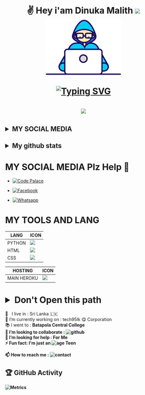 
<h1 align="center">✌ Hey i'am Dinuka Malith <img src="https://camo.githubusercontent.com/2c8b3670d933220ae3c023fa1d568682975cce3f10799d0d3ff5ecac394b4ee8/68747470733a2f2f6d656469612e67697068792e636f6d2f6d656469612f31326f75664342304d795a31476f2f67697068792e676966" width="50px">

 
<img align="senter" src="https://github.com/RazorKenway/RazorKenway/raw/main/Developer.gif" style="max-width:50%;">
 
 
 

 [![Typing SVG](https://readme-typing-svg.herokuapp.com?color=000000&lines=-%3E+Deploy+some+bots;-%3E+Github+student;-%3E+Codes+learner;-%3EYoutuber;-%3E+AL+student;-%3E+Html+user)](https://git.io/typing-svg)
 
 
 [![](https://github.com/saadeghi/saadeghi/blob/master/dino.gif)](#)
 
 
 <h2> <details>
  <summary><b>MY SOCIAL MEDIA</b></summary>
  
| **Platform** |  **Follow now**   |
|------------|---------------------|
|   Youtube   | [![Youtube](https://img.shields.io/badge/YouTube-FF0000?style=for-the-badge&logo=youtube&logoColor=white)](https://www.youtube.com/channel/UCtcdKx3HZ03L3w0QzFsopzA?sub_confirmation=1)&nbsp; |
|  Telegram    | [![Telegram](https://img.shields.io/badge/Telegram-2CA5E0?style=for-the-badge&logo=telegram&logoColor=white)](https://t.me/tech95lkofficial)&nbsp;|
|  Facebook  | [![Facebook](https://img.shields.io/badge/Facebook-1877F2?style=for-the-badge&logo=facebook&logoColor=white)](https://www.facebook.com/TECH95LK/)&nbsp;|
|  Whatsapp | [![Whatsapp](https://img.shields.io/badge/WhatsApp-25D366?style=for-the-badge&logo=whatsapp&logoColor=white)](https://chat.whatsapp.com/GEbHuzZqymkB7dS8e5OUq3)&nbsp; |
 | Github | [![Github](https://img.shields.io/badge/GitHub-100000?style=for-the-badge&logo=github&logoColor=white)](https://github.com/Dinuka01) |
  
 </details> </h2>
 
 
 <h2><details>
  <summary><b>My github stats</b></summary>
<p align="left"> <a href="https://github.com/ryo-ma/github-profile-trophy"><img src="https://github-profile-trophy.vercel.app/?username=Dinukamalith" alt="Dinukamalith" /></a> </p>
 </details></h2>
 

 
# MY SOCIAL MEDIA Plz  Help 👋 
 
- [![Code Palace](https://img.shields.io/badge/YouTube-FF0000?style=for-the-badge&logo=youtube&logoColor=white)](https://www.youtube.com/channel/UCtcdKx3HZ03L3w0QzFsopzA)
 
- [![Facebook](https://img.shields.io/badge/Facebook-1877F2?style=for-the-badge&logo=facebook&logoColor=white)](https://www.facebook.com/TECH95LK/)
 
- [![Whatsapp](https://img.shields.io/badge/WhatsApp-25D366?style=for-the-badge&logo=whatsapp&logoColor=white)](https://chat.whatsapp.com/GEbHuzZqymkB7dS8e5OUq3)
  
 
# MY TOOLS AND LANG

|  LANG  |  ICON   |
|------------|-----------|
| PYTHON  | <a href="#"><img src="https://img.shields.io/badge/Python-14354C?style=for-the-badge&logo=python&logoColor=white"></a>|
|  HTML |<a href="#"><img src="https://img.shields.io/badge/HTML5-E34F26?style=for-the-badge&logo=html5&logoColor=white"></a> |
| CSS  | <a href="#"><img src="https://img.shields.io/badge/CSS3-1572B6?style=for-the-badge&logo=css3&logoColor=white"></a> |
 
 
| HOSTING  |  ICON  |
|-------------|------------|
| MAIN HEROKU  |<a href="#"><img src="https://img.shields.io/badge/Heroku-430098?style=for-the-badge&logo=heroku&logoColor=white"></a>|


<h1><details>
  <summary><b>Don't Open this path </b></summary>
  <p><a href="https://youtu.be/35cDrDAfJDs" title="Free host sinhala | Http injector - free host | Fee Host | Free Internet | Sinhala | TECH95LK | Sl ">How to Find Free Host For Free Internet</a>
 </details></h1>
 
  🚶‍ &nbsp; I live in : Sri Lanka 🇱🇰  <br>
  🔭 I’m currently working on : tech95lk 😋 Corporation  <br>
  📚 I went to : <b> Batapola Central College <b> <br>
  👯 I’m looking to collaborate : ![github](https://img.shields.io/badge/On-Github-black)  <br>
  🤔 I’m looking for help : For  Me  <br>
  ⚡ Fun fact: I'm just an ![age](https://img.shields.io/badge/Age-14-blue) Teen 
 
  📫 How to reach me : ![contact](https://img.shields.io/badge/Contact%20me-On%20Telegram-blue)
 
 


 
 ## 🏆 GitHub Activity

 ![Metrics](https://metrics.lecoq.io/Dinuka01?template=classic&config.timezone=Asia%2FColombo)
 

 
